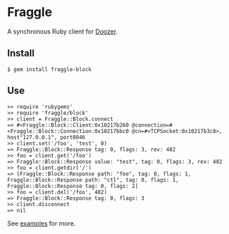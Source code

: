 # Fraggle

A synchronous Ruby client for [Doozer](https://github.com/ha/doozer). 

## Install

    $ gem install fraggle-block

## Use

    >> require 'rubygems'
    >> require 'fraggle/block'
    >> client = Fraggle::Block.connect
    => #<Fraggle::Block::Client:0x10217b260 @connection=#<Fraggle::Block::Connection:0x10217bbc0 @cn=#<TCPSocket:0x10217b3c8>, host"127.0.0.1", port8046
    >> client.set('/foo', 'test', 0)
    => Fraggle::Block::Response tag: 0, flags: 3, rev: 482
    >> foo = client.get('/foo')
    => Fraggle::Block::Response value: "test", tag: 0, flags: 3, rev: 482
    >> foo = client.getdir('/')
    => [Fraggle::Block::Response path: "foo", tag: 0, flags: 1, Fraggle::Block::Response path: "ctl", tag: 0, flags: 1, Fraggle::Block::Response tag: 0, flags: 2]
    >> foo = client.del('/foo', 482)
    => Fraggle::Block::Response tag: 0, flags: 3
    >> client.disconnect
    => nil 

See [examples](https://github.com/dylanegan/fraggle-block/tree/master/examples) for more.

